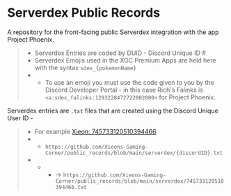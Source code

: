 # Serverdex Public Records
A repository for the front-facing public Serverdex integration with the app Project Phoenix. 
> * Serverdex Entries are coded by DUID - Discord Unique ID #
> * Serverdex Emojis used in the XGC Premium Apps are held here with the syntax ``sdex_{pokemonName}``
> * * To use an emoji you must use the code given to you by the Discord Developer Portal - in this case Rich's Falinks is ``<a:sdex_falinks:1293228472722002000>`` for Project Phoenix. 

Serverdex entries are ``.txt`` files that are created using the Discord Unique User ID - 
> * For example [Xieon: 745733120510394466](https://github.com/Xieons-Gaming-Corner/public_records/blob/main/serverdex/745733120510394466.txt) 
> * *  ``https://github.com/Xieons-Gaming-Corner/public_records/blob/main/serverdex/{discordID}.txt`` 
> * * *  -> ``https://github.com/Xieons-Gaming-Corner/public_records/blob/main/serverdex/745733120510394466.txt``
